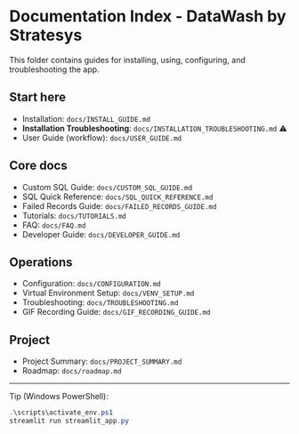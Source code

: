 # Documentation Index - DataWash by Stratesys

This folder contains guides for installing, using, configuring, and troubleshooting the app.

## Start here
- Installation: `docs/INSTALL_GUIDE.md`
- **Installation Troubleshooting**: `docs/INSTALLATION_TROUBLESHOOTING.md` ⚠️
- User Guide (workflow): `docs/USER_GUIDE.md`

## Core docs
- Custom SQL Guide: `docs/CUSTOM_SQL_GUIDE.md`
- SQL Quick Reference: `docs/SQL_QUICK_REFERENCE.md`
- Failed Records Guide: `docs/FAILED_RECORDS_GUIDE.md`
- Tutorials: `docs/TUTORIALS.md`
- FAQ: `docs/FAQ.md`
- Developer Guide: `docs/DEVELOPER_GUIDE.md`

## Operations
- Configuration: `docs/CONFIGURATION.md`
- Virtual Environment Setup: `docs/VENV_SETUP.md`
- Troubleshooting: `docs/TROUBLESHOOTING.md`
- GIF Recording Guide: `docs/GIF_RECORDING_GUIDE.md`

## Project
- Project Summary: `docs/PROJECT_SUMMARY.md`
- Roadmap: `docs/roadmap.md`

---
Tip (Windows PowerShell):
```powershell
.\scripts\activate_env.ps1
streamlit run streamlit_app.py
```
